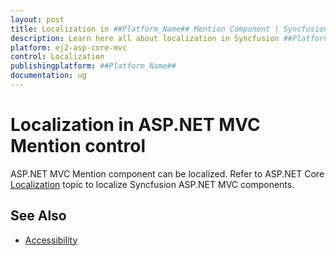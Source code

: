 ```yaml
---
layout: post
title: Localization in ##Platform_Name## Mention Component | Syncfusion
description: Learn here all about localization in Syncfusion ##Platform_Name## Mention component of Syncfusion Essential JS 2 and more.
platform: ej2-asp-core-mvc
control: Localization
publishingplatform: ##Platform_Name##
documentation: ug
---
```


# Localization in ASP.NET MVC Mention control

ASP.NET MVC Mention component can be localized. Refer to ASP.NET Core [Localization](../../common/EJ2_ASP.MVC/localization.md) topic to localize Syncfusion ASP.NET MVC components.

## See Also

* [Accessibility](./accessibility)